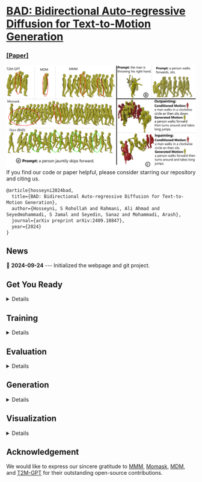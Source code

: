 # [BAD: Bidirectional Auto-regressive Diffusion for Text-to-Motion Generation](https://www.arxiv.org/abs/2409.10847)
### [[Paper]](https://www.arxiv.org/abs/2409.10847)
![Sample Image](visualization/quality-comp-walk_page-0001.jpg)
If you find our code or paper helpful, please consider starring our repository and citing us.
```
@article{hosseyni2024bad,
  title={BAD: Bidirectional Auto-regressive Diffusion for Text-to-Motion Generation},
  author={Hosseyni, S Rohollah and Rahmani, Ali Ahmad and Seyedmohammadi, S Jamal and Seyedin, Sanaz and Mohammadi, Arash},
  journal={arXiv preprint arXiv:2409.10847},
  year={2024}
}
```

## News

📢 **2024-09-24** --- Initialized the webpage and git project.  


## Get You Ready

<details>
  
### 1. Conda Environment
```
conda env create -f environment.yml
conda activate BAD
```

### 2. Models and Dependencies

#### Download Pre-trained Models
```
bash prepare/download_models.sh
```

#### Download Evaluation Models and Gloves
For evaluation only.
```
bash prepare/download_extractor.sh
bash prepare/download_glove.sh
```

#### Troubleshooting
To address the download error related to gdown: "Cannot retrieve the public link of the file. You may need to change the permission to 'Anyone with the link', or have had many accesses". A potential solution is to run `pip install --upgrade --no-cache-dir gdown`, as suggested on https://github.com/wkentaro/gdown/issues/43. This should help resolve the issue.

#### (Optional) Download Manually
Visit [[Google Drive]](https://drive.google.com/drive/folders/1sHajltuE2xgHh91H9pFpMAYAkHaX9o57?usp=drive_link) to download the models and evaluators mannually.

### 3. Get Data
**HumanML3D** -
We are using two 3D human motion-language dataset: HumanML3D and KIT-ML. For both datasets, you could find the details as well as download link [here](https://github.com/EricGuo5513/HumanML3D.git).

```
./dataset/HumanML3D/
├── new_joint_vecs/
├── texts/
├── Mean.npy # same as in [HumanML3D](https://github.com/EricGuo5513/HumanML3D) 
├── Std.npy # same as in [HumanML3D](https://github.com/EricGuo5513/HumanML3D) 
├── train.txt
├── val.txt
├── test.txt
├── train_val.txt
└── all.txt
```

**KIT-ML** - For KIT-ML dataset, you can download and extract it using the following files:

```
bash dataset/prepare/download_kit.sh
bash dataset/prepare/extract_kit.sh
```
If you face any issues, you can refer to [this link](https://github.com/EricGuo5513/HumanML3D.git).




</details>

## Training

<details>

### Stage 1: VQ-VAE
```
python train_vq.py --exp_name 'trian_vq' \
                   --dataname t2m \
                   --total_batch_size 256
```
- **`--exp_name`**: The name of your experiment.
- **`--dataname`**: Dataset name; use `t2m` for HumanML3D and `kit` for KIT-ML dataset.
### Stage 2: Transformer
```
python train_t2m_trans.py --exp_name 'train_tr' \
                          --dataname t2m \
                          --time_cond \
                          --z_0_attend_to_all \
                          --unmasked_tokens_not_attend_to_mask_tokens \
                          --total_batch_size 256 \
                          --vq_pretrained_path ./output/vq/vq_last.pth
```
- **`--z_0_attend_to_all`**: Specifies the causality condition for mask tokens, where each mask token attends to the last `T-p+1` mask tokens. If `z_0_attend_to_all` is not activated, each mask token attends to the first `p` mask tokens.
- **`--time_cond`**: Uses time as one of the conditions for training the transformer.
- **`--unmasked_tokens_not_attend_to_mask_tokens`**: Prohibits mask tokens from attending to other mask tokens.
- **`--vq_pretrained_path`**: The path to your pretrained VQ-VAE.

</details>


## Evaluation

<details>

For sampling using Order-Agnostic Autoregressive Sampling (OAAS), `rand_pos` should be set to `False`. `rand_pos=False` means that the token with the highest probability is always sampled, and no `top_p`, `top_k`, or `temperature` is applied. If `rand_pos=True`, the metrics significantly worsen, whereas in Confidence-Based Sampling (CBS), the metrics significantly improve. We do not know why OAAS performance worsens with random sampling during generation. Maybe this is a bug; we are not sure! We would be extremely grateful if anyone could help fix this issue.
```
python GPT_eval_multi.py --exp_name "eval" \
                         --sampling_type OAAS \
                         --z_0_attend_to_all \
                         --time_cond  \
                         --unmasked_tokens_not_attend_to_mask_tokens \
                         --num_repeat_inner 1 \
                         --resume_pth ./output/vq/vq_last.pth \
                         --resume_trans ./output/t2m/trans_best_fid.pth
```
- **`--sampling_type`**: Type of sampling.
- **`--num_repeat_inner`**: If you want to calculate MModality, it should be above 10, like 20. For other metrics, 1 is enough.
- **`--resume_pth`**: The path to your pretrained VQ-VAE.
- **`--resume_trans`**: The path to your pretrained transformer.


For sampling using Confidence-Based Sampling (CBS), `rand_pos=True` significantly improves FID compared to CBS with `rand_pos=False`.

```
python GPT_eval_multi.py --exp_name "eval" \
                         --z_0_attend_to_all \
                         --time_cond  \
                         --sampling_type CBS \
                         --rand_pos \
                         --unmasked_tokens_not_attend_to_mask_tokens \
                         --num_repeat_inner 1 \
                         --resume_pth ./output/vq/vq_last.pth \
                         --resume_trans ./output/t2m/trans_best_fid.pth
```

For evaluation of four temporal editing tasks (inpainting, outpainting, prefix prediction, suffix prediction), you should use `eval_edit.py`. We used OAAS to report our results on temporal editing tasks in Table 3 of the paper.
```
python eval_edit.py --exp_name "eval" \
                    --edit_task inbetween \
                    --z_0_attend_to_all \
                    --time_cond  \
                    --sampling_type OAAS \
                    --unmasked_tokens_not_attend_to_mask_tokens \
                    --num_repeat_inner 1 \
                    --resume_pth ./output/vq/vq_last.pth \
                    --resume_trans ./output/t2m/trans_best_fid.pth
```
- **`--edit_task`**: Four edit tasks are available: `inbetween`, `outpainting`, `prefix`, and `suffix`.

</details>


## Generation

<details>

For generating a motion sequence run the following
```
python generate.py --caption 'a person jauntily skips forward.' \
                   --length 196 \
                   --z_0_attend_to_all \
                   --time_cond  \
                   --sampling_type OAAS \
                   --unmasked_tokens_not_attend_to_mask_tokens \
                   --resume_pth ./output/vq/vq_last.pth   \
                   --resume_trans ./output/t2m/trans_best_fid.pth
```
- **`--length`**: The length of the motion sequence. If not provided, a length estimator will be used to predict the length of the motion sequence based on the caption.
- **`--caption`**: Text prompt used for generating the motion sequence.


For temporal editing, run the following. 
```
python generate.py --generate_inbetween \
                   --caption 'a person jauntily skips forward.' \
                   --caption_inbetween 'a man walks in a clockwise circle an then sits.' \
                   --length 196 \
                   --edit_task inbetween \
                   --z_0_attend_to_all \
                   --time_cond \
                   --sampling_type OAAS \
                   --unmasked_tokens_not_attend_to_mask_tokens \
                   --resume_pth ./output/vq/vq_last.pth   \
                   --resume_trans ./output/t2m/trans_best_fid.pth
```
- **`--caption_inbetween`**: Text prompt used for generating the `inbetween`/`outpainting`/`prefix`/`suffix` motion sequence.
- **`--edit_task`**: Four edit tasks are available: `inbetween`, `outpainting`, `prefix`, and `suffix`.

</details>


## Visualization

<details>

The above commands will save `.bvh` and `.mp4` files in `./output/visualization/` directory. The `.bvh` file can be rendered in Blender. Please refer to [this link](https://github.com/EricGuo5513/momask-codes?tab=readme-ov-file#dancers-visualization) for more information.

To render the motion sequence in SMPL, you need to pass the `.npy` file generated by `generate.py` to `visualization/render_mesh.py`. The following command will create `.obj` files that can be easily imported into Blender. This script is running [SMPLify](https://smplify.is.tue.mpg.de/) and needs GPU as well.

```
python visualization/render_mesh.py \
  --input_path output/visualization/animation/a_person_jauntily_skips_forwar_196/sample103_repeat0_len196.mp4 \
  --npy_path output/visualization/joints/a_person_jauntily_skips_forwar_196/sample103_repeat0_len196.npy 
```
- **`--input_path`**: Path to the `.mp4` file, created by `generate.py`.
- **`--npy_path`**: Path to the `.npy` file, created by `generate.py`

</details>

## Acknowledgement

We would like to express our sincere gratitude to [MMM](https://github.com/exitudio/MMM.git), [Momask](https://github.com/EricGuo5513/momask-codes.git), [MDM](https://github.com/GuyTevet/motion-diffusion-model.git), and [T2M-GPT](https://github.com/Mael-zys/T2M-GPT.git) for their outstanding open-source contributions.
